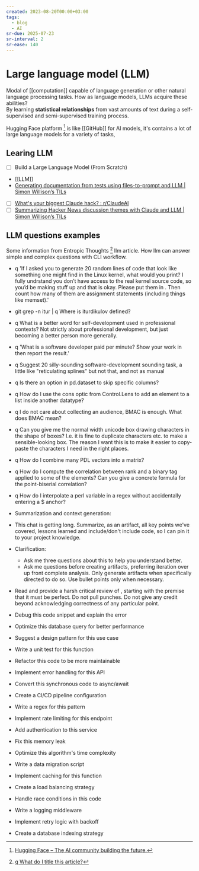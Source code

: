 ```yaml
---
created: 2023-08-20T00:00+03:00
tags:
  - blog
  - AI
sr-due: 2025-07-23
sr-interval: 2
sr-ease: 140
---
```


# Large language model (LLM)

Modal of [[computation]] capable of language generation or other natural
language processing tasks. How as language models, LLMs acquire these abilities?
<br class="f">
By learning **statistical relationships** from vast amounts of text during a
self-supervised and semi-supervised training process.

Hugging Face platform [^1] is like [[GitHub]] for AI models, it's contains a lot
of large language models for a variety of tasks,

## Learing LLM

- [ ] Build a Large Language Model (From Scratch)
- [[LLM]]
- [Generating documentation from tests using files-to-prompt and LLM | Simon Willison’s TILs](https://til.simonwillison.net/llms/docs-from-tests)
- [ ] [What's your biggest Claude hack? : r/ClaudeAI](https://www.reddit.com/r/ClaudeAI/comments/1gg7211/whats_your_biggest_claude_hack/?chainedPosts=t3_1b7wh1i)
- [ ] [Summarizing Hacker News discussion themes with Claude and LLM | Simon Willison’s TILs](https://til.simonwillison.net/llms/claude-hacker-news-themes)

## LLM questions examples

Some information from Entropic Thoughts [^2] llm article. How llm can answer
simple and complex questions with CLI workflow.

- q 'If I asked you to generate 20 random lines of code that look like
  something one might find in the Linux kernel, what would you print? I fully
  undrstand you don’t have access to the real kernel source code, so you’d be
  making stuff up and that is okay. Please put them in <scratchpad>. Then
  count how many of them are assignment statements (including things like
  memset).'
- git grep -n itur | q Where is iturdikulov defined?
- q What is a better word for self-development used in professional contexts? Not strictly about professional development, but just becoming a better person more generally.
- q 'What is a software developer paid per minute? Show your work in <scratchpad> then report the result.'
- q Suggest 20 silly-sounding software-development sounding task, a little like \"reticulating splines\" but not that, and not as manual
- q Is there an option in pd.dataset to skip specific columns?
- q How do I use the cons optic from Control.Lens to add an element to a list inside another datatype?
- q I do not care about collecting an audience, BMAC is enough. What does BMAC mean?
- q Can you give me the normal width unicode box drawing characters in the shape of boxes? I.e. it is fine to duplicate characters etc. to make a sensible-looking box. The reason I want this is to make it easier to copy-paste the characters I need in the right places.
- q How do I combine many PDL vectors into a matrix?
- q How do I compute the correlation between rank and a binary tag applied to some of the elements? Can you give a concrete formula for the point-biserial correlation?
- q How do I interpolate a perl variable in a regex without accidentally entering a $ anchor?

- Summarization and context generation:
 - This chat is getting long. Summarize, as an artifact, all key points we've covered, lessons learned and include/don't include code, so I can pin it to your project knowledge.
- Clarification:
  - Ask me three questions about this to help you understand better.
  - Ask me questions before creating artifacts, preferring iteration over up front complete analysis. Only generate artifacts when specifically directed to do so. Use bullet points only when necessary.
- Read and provide a harsh critical review of <attachment or appended text>, starting with the premise that it must be perfect. Do not pull punches. Do not give any credit beyond acknowledging correctness of any particular point.

- Debug this code snippet and explain the error
- Optimize this database query for better performance
- Suggest a design pattern for this use case
- Write a unit test for this function
- Refactor this code to be more maintainable
- Implement error handling for this API
- Convert this synchronous code to async/await
- Create a CI/CD pipeline configuration
- Write a regex for this pattern
- Implement rate limiting for this endpoint
- Add authentication to this service
- Fix this memory leak
- Optimize this algorithm's time complexity
- Write a data migration script
- Implement caching for this function
- Create a load balancing strategy
- Handle race conditions in this code
- Write a logging middleware
- Implement retry logic with backoff
- Create a database indexing strategy

[^1]: [Hugging Face – The AI community building the future.](https://huggingface.co/)
[^2]: [q What do I title this article?](https://entropicthoughts.com/q)
